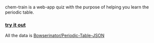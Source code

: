 chem-train is a web-app quiz with the purpose of helping you learn the periodic table.

### [try it out](https://benasmot.github.io/chem-train)

All the data is [Bowserinator/Periodic-Table-JSON](https://github.com/Bowserinator/Periodic-Table-JSON)
